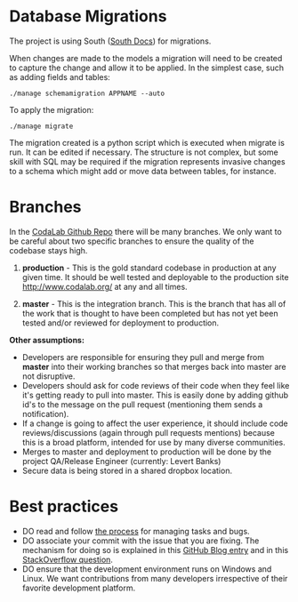 # Database Migrations
The project is using South ([South Docs](http://south.readthedocs.org/en/latest/index.html)) for migrations.

When changes are made to the models a migration will need to be created to capture the change and allow it to be applied. In the simplest case, such as adding fields and tables:

`./manage schemamigration APPNAME --auto`

To apply the migration:

`./manage migrate`

The migration created is a python script which is executed when migrate is run. It can be edited if necessary. The structure is not complex, but some skill with SQL may be required if the migration represents invasive changes to a schema which might add or move data between tables, for instance.
 
# Branches
In the [CodaLab Github Repo](http://github.com/codalab/codalab) there will be many branches. We only want to be careful about two specific branches to ensure the quality of the codebase stays high.

1. **production** - This is the gold standard codebase in production at any given time. It should be well tested and deployable to the production site http://www.codalab.org/ at any and all times.

2. **master** - This is the integration branch. This is the branch that has all of the work that is thought to have been completed but has not yet been tested and/or reviewed for deployment to production.

**Other assumptions:**

* Developers are responsible for ensuring they pull and merge from **master** into their working branches so that merges back into master are not disruptive.
* Developers should ask for code reviews of their code when they feel like it's getting ready to pull into master. This is easily done by adding github id's to the message on the pull request (mentioning them sends a notification).
* If a change is going to affect the user experience, it should include code reviews/discussions (again through pull requests mentions) because this is a broad platform, intended for use by many diverse communities.
* Merges to master and deployment to production will be done by the project QA/Release Engineer (currently: Levert Banks)
* Secure data is being stored in a shared dropbox location. 

# Best practices

* DO read and follow [the process](https://github.com/codalab/codalab/wiki/25.-Issue-tracking) for managing tasks and bugs.
* DO associate your commit with the issue that you are fixing. The mechanism for doing so is explained in this [GitHub Blog entry](https://github.com/blog/831-issues-2-0-the-next-generation) and in this [StackOverflow question](http://stackoverflow.com/questions/1687262/link-to-github-issue-number-with-commit-message).
* DO ensure that the development environment runs on Windows and Linux. We want contributions from many developers irrespective of their favorite development platform.
